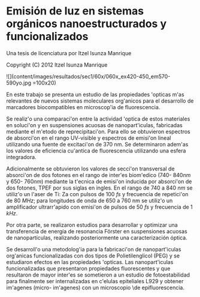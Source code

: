 Emisión de luz en sistemas orgánicos nanoestructurados y funcionalizados
================================================================

Una tesis de licenciatura por Itzel Isunza Manrique

Copyright (C) 2012 Itzel Isunza Manrique

![](content/images/resultados/sec1/60x/060x_ex420-450_em570-590yo.jpg =100x20)

En este trabajo se presenta un estudio de las propiedades \'opticas m\'as relevantes de nuevos sistemas moleculares org\'anicos para el desarrollo de marcadores biocompatibles en microscop\'ia de fluorescencia.

Se realiz\'o una comparaci\'on entre la actividad \'optica de estos materiales en soluci\'on y en suspensiones acuosas de nanopart\'iculas, fabricadas mediante el m\'etodo de reprecipitaci\'on. Para ello se obtuvieron espectros de absorci\'on en el rango UV-visible y espectros de emisi\'on lineal utilizando una fuente de excitaci\'on de 370 nm. Se determinaron adem\'as los valores de eficiencia cu\'antica de fluorescencia utilizando una esfera integradora. 

Adicionalmente se obtuvieron los valores de secci\'on transversal de absorci\'on de dos fotones en el rango de inter\'es biom\'edico (740- 840$nm$ y 650- 760$nm$) mediante la t\'ecnica de emisi\'on inducida por absorci\'on de dos fotones, TPEF por sus siglas en ingles. En el rango de 740 a 840 $nm$ se utiliz\'o un l\'aser de Ti: Za con pulsos de 100 $fs$ y frecuencia de repetici\'on de 80 $MHz$; para longitudes de onda de 650 a 760 nm se utiliz\'o un amplificador ultrarr\'apido con emisi\'on de pulsos de 50 $fs$ y frecuencia de 1 $kHz$.
    
Por otra parte, se realizaron estudios para desarrollar y optimizar una transferencia de energía de resonancia Förster en suspensiones acuosas de nanopartículas, realizando posteriormente una caracterización óptica.     
    
Se desarroll\'o una metodolog\'ia para la fabricaci\'on de nanopart\'iculas org\'anicas funcionalizadas con dos tipos de Polietilenglicol (PEG) y se estudiaron efectos en las propiedades \'opticas. Las nanopart\'iculas funcionalizadas que presentaron propiedades fluorescentes y que resultaron de mayor inter\'es se sometieron a un estudio de fotoestabilidad para finalmente ser internalizadas en c\'elulas epiteliales L929 y obtener im\'agenes (micro- im\'agenes) con un microscopio \de epifluorescencia.
